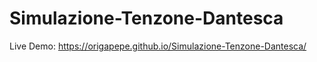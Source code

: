 # Simulazione-Tenzone-Dantesca

Live Demo: https://origapepe.github.io/Simulazione-Tenzone-Dantesca/
